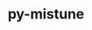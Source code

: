 ---
title: "py-mistune"
layout: cache
categories: [package, v0.20.1]
meta: {"versions": ["2.0.4"], "compilers": ["gcc@=11.1.0"], "oss": ["ubuntu20.04"], "platforms": ["linux"], "targets": ["ppc64le", "x86_64_v3"], "stacks": ["data-vis-sdk", "e4s", "e4s-power", "root"], "num_specs": 10, "num_specs_by_stack": {"e4s-power": 3, "root": 10, "data-vis-sdk": 4, "e4s": 3}}
spec_details: [{"hash": "eexnm4oy44sqwkl3hhfb5m7grdswjdco", "compiler": "gcc@=11.1.0", "versions": ["2.0.4"], "os": "ubuntu20.04", "platform": "linux", "target": "ppc64le", "variants": ["build_system=python_pip"], "stacks": ["e4s-power", "root"], "size": "-", "tarball": "https://binaries.spack.io/releases/v0.20.1/build_cache/linux-ubuntu20.04-ppc64le/gcc-11.1.0/py-mistune-2.0.4/linux-ubuntu20.04-ppc64le-gcc-11.1.0-py-mistune-2.0.4-eexnm4oy44sqwkl3hhfb5m7grdswjdco.spack"}, {"hash": "7apxjxdvtw5zrflswyg6fnhumxrgqhos", "compiler": "gcc@=11.1.0", "versions": ["2.0.4"], "os": "ubuntu20.04", "platform": "linux", "target": "ppc64le", "variants": ["build_system=python_pip"], "stacks": ["e4s-power", "root"], "size": "-", "tarball": "https://binaries.spack.io/releases/v0.20.1/build_cache/linux-ubuntu20.04-ppc64le/gcc-11.1.0/py-mistune-2.0.4/linux-ubuntu20.04-ppc64le-gcc-11.1.0-py-mistune-2.0.4-7apxjxdvtw5zrflswyg6fnhumxrgqhos.spack"}, {"hash": "52qldpiuc66z2eegspkay6zlgnjkgqmg", "compiler": "gcc@=11.1.0", "versions": ["2.0.4"], "os": "ubuntu20.04", "platform": "linux", "target": "ppc64le", "variants": ["build_system=python_pip"], "stacks": ["e4s-power", "root"], "size": "-", "tarball": "https://binaries.spack.io/releases/v0.20.1/build_cache/linux-ubuntu20.04-ppc64le/gcc-11.1.0/py-mistune-2.0.4/linux-ubuntu20.04-ppc64le-gcc-11.1.0-py-mistune-2.0.4-52qldpiuc66z2eegspkay6zlgnjkgqmg.spack"}, {"hash": "olqu2loe3rdfwenctdnswtwhcaehrpig", "compiler": "gcc@=11.1.0", "versions": ["2.0.4"], "os": "ubuntu20.04", "platform": "linux", "target": "x86_64_v3", "variants": ["build_system=python_pip"], "stacks": ["root", "data-vis-sdk"], "size": "-", "tarball": "https://binaries.spack.io/releases/v0.20.1/build_cache/linux-ubuntu20.04-x86_64_v3/gcc-11.1.0/py-mistune-2.0.4/linux-ubuntu20.04-x86_64_v3-gcc-11.1.0-py-mistune-2.0.4-olqu2loe3rdfwenctdnswtwhcaehrpig.spack"}, {"hash": "lxyk4vuz3mkgv6mmqjbepfbnjdrbieyv", "compiler": "gcc@=11.1.0", "versions": ["2.0.4"], "os": "ubuntu20.04", "platform": "linux", "target": "x86_64_v3", "variants": ["build_system=python_pip"], "stacks": ["root", "data-vis-sdk"], "size": "-", "tarball": "https://binaries.spack.io/releases/v0.20.1/build_cache/linux-ubuntu20.04-x86_64_v3/gcc-11.1.0/py-mistune-2.0.4/linux-ubuntu20.04-x86_64_v3-gcc-11.1.0-py-mistune-2.0.4-lxyk4vuz3mkgv6mmqjbepfbnjdrbieyv.spack"}, {"hash": "oqbyiaahqkosw6q3hf2guvlpswxk6eea", "compiler": "gcc@=11.1.0", "versions": ["2.0.4"], "os": "ubuntu20.04", "platform": "linux", "target": "x86_64_v3", "variants": ["build_system=python_pip"], "stacks": ["root", "e4s"], "size": "-", "tarball": "https://binaries.spack.io/releases/v0.20.1/build_cache/linux-ubuntu20.04-x86_64_v3/gcc-11.1.0/py-mistune-2.0.4/linux-ubuntu20.04-x86_64_v3-gcc-11.1.0-py-mistune-2.0.4-oqbyiaahqkosw6q3hf2guvlpswxk6eea.spack"}, {"hash": "dmabll7q437m6dz7plfuwbmrrcl2ofrt", "compiler": "gcc@=11.1.0", "versions": ["2.0.4"], "os": "ubuntu20.04", "platform": "linux", "target": "x86_64_v3", "variants": ["build_system=python_pip"], "stacks": ["root", "data-vis-sdk"], "size": "-", "tarball": "https://binaries.spack.io/releases/v0.20.1/build_cache/linux-ubuntu20.04-x86_64_v3/gcc-11.1.0/py-mistune-2.0.4/linux-ubuntu20.04-x86_64_v3-gcc-11.1.0-py-mistune-2.0.4-dmabll7q437m6dz7plfuwbmrrcl2ofrt.spack"}, {"hash": "al5cnsj5zlbqw7kroyem76xpgv7a4xiq", "compiler": "gcc@=11.1.0", "versions": ["2.0.4"], "os": "ubuntu20.04", "platform": "linux", "target": "x86_64_v3", "variants": ["build_system=python_pip"], "stacks": ["root", "data-vis-sdk"], "size": "-", "tarball": "https://binaries.spack.io/releases/v0.20.1/build_cache/linux-ubuntu20.04-x86_64_v3/gcc-11.1.0/py-mistune-2.0.4/linux-ubuntu20.04-x86_64_v3-gcc-11.1.0-py-mistune-2.0.4-al5cnsj5zlbqw7kroyem76xpgv7a4xiq.spack"}, {"hash": "wqxmhk7u3oxgf6n7hicoogw7c4mqfu7w", "compiler": "gcc@=11.1.0", "versions": ["2.0.4"], "os": "ubuntu20.04", "platform": "linux", "target": "x86_64_v3", "variants": ["build_system=python_pip"], "stacks": ["root", "e4s"], "size": "-", "tarball": "https://binaries.spack.io/releases/v0.20.1/build_cache/linux-ubuntu20.04-x86_64_v3/gcc-11.1.0/py-mistune-2.0.4/linux-ubuntu20.04-x86_64_v3-gcc-11.1.0-py-mistune-2.0.4-wqxmhk7u3oxgf6n7hicoogw7c4mqfu7w.spack"}, {"hash": "4bfbc24wcufjq6maucrfqvi4guoke6mw", "compiler": "gcc@=11.1.0", "versions": ["2.0.4"], "os": "ubuntu20.04", "platform": "linux", "target": "x86_64_v3", "variants": ["build_system=python_pip"], "stacks": ["root", "e4s"], "size": "-", "tarball": "https://binaries.spack.io/releases/v0.20.1/build_cache/linux-ubuntu20.04-x86_64_v3/gcc-11.1.0/py-mistune-2.0.4/linux-ubuntu20.04-x86_64_v3-gcc-11.1.0-py-mistune-2.0.4-4bfbc24wcufjq6maucrfqvi4guoke6mw.spack"}]
---